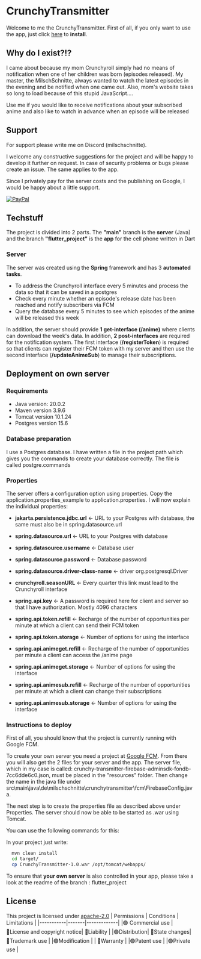 
# CrunchyTransmitter 
Welcome to me the CrunchyTransmitter.
First of all, if you only want to use the app, just click [here](https://play.google.com/store/games?hl=en) to **install**. 

## Why do I exist?!?
I came about because my mom Crunchyroll simply had no means of notification when one of her children was born (episodes released). My master, the MilschSchnitte, always wanted to watch the latest episodes in the evening and be notified when one came out. Also, mom's website takes so long to load because of this stupid JavaScript.... 

Use me if you would like to receive notifications about your subscribed anime and also like to watch in advance when an episode will be released



## Support

For support please write me on Discord (milschschnitte).

I welcome any constructive suggestions for the project and will be happy to develop it further on request. In case of security problems or bugs please create an issue. The same applies to the app.

Since I privately pay for the server costs and the publishing on Google, I would be happy about a little support.

[![PayPal](https://upload.wikimedia.org/wikipedia/commons/thumb/b/b5/PayPal.svg/2560px-PayPal.svg.png)](https://www.paypal.com/paypalme/JoshuaSchlesiger?country.x=DE&locale.x=de_DE)



## Techstuff

The project is divided into 2 parts. The **"main"** branch is the **server** (Java) and the branch **"flutter_project"** is the **app** for the cell phone written in Dart

### Server

The server was created using the **Spring** framework and has 3 **automated tasks**.
* To address the Crunchyroll interface every 5 minutes and process the data so that it can be saved in a postgres
* Check every minute whether an episode's release date has been reached and notify subscribers via FCM
* Query the database every 5 minutes to see which episodes of the anime will be released this week

In addition, the server should provide **1 get-interface (/anime)** where clients can download the week's data.
In addition, **2 post-interfaces** are required for the notification system. The first interface (**/registerToken**) is required so that clients can register their FCM token with my server and then use the second interface (**/updateAnimeSub**) to manage their subscriptions. 


## Deployment on own server

### Requirements
* Java version: 20.0.2
* Maven version 3.9.6
* Tomcat version 10.1.24
* Postgres version 15.6

### Database preparation 

I use a Postgres database. I have written a file in the project path which gives you the commands to create your database correctly. The file is called postgre.commands

### Properties

The server offers a configuration option using properties. Copy the application.properties_example to application.properties. I will now explain the individual properties:

* **jakarta.persistence.jdbc.url** <- URL to your Postgres with database, the same must also be in spring.datasource.url
    
* **spring.datasource.url** <- URL to your Postgres with database
* **spring.datasource.username** <- Database user
* **spring.datasource.password** <- Database password
* **spring.datasource.driver-class-name** <- driver org.postgresql.Driver

* **crunchyroll.seasonURL** <- Every quarter this link must lead to the Crunchyroll interface
* **spring.api.key** <- A password is required here for client and server so that I have authorization. Mostly 4096 characters

* **spring.api.token.refill** <- Recharge of the number of opportunities per minute at which a client can send their FCM token
* **spring.api.token.storage** <- Number of options for using the interface

* **spring.api.animeget.refill** <- Recharge of the number of opportunities per minute a client can access the /anime page
* **spring.api.animeget.storage** <- Number of options for using the interface

* **spring.api.animesub.refill** <- Recharge of the number of opportunities per minute at which a client can change their subscriptions
* **spring.api.animesub.storage** <- Number of options for using the interface

### Instructions to deploy

First of all, you should know that the project is currently running with Google FCM. 

To create your own server you need a project at [Google FCM](https://firebase.google.com/). From there you will also get the 2 files for your server and the app. The server file, which in my case is called: crunchy-transmitter-firebase-adminsdk-fondb-7cc6dde6c0.json, must be placed in the "resources" folder. Then change the name in the java file under src\main\java\de\milschschnitte\crunchytransmitter\fcm\FirebaseConfig.java.

The next step is to create the properties file as described above under Properties. The server should now be able to be started as .war using Tomcat.

You can use the following commands for this:

In your project just write:

```bash
  mvn clean install
  cd target/
  cp CrunchyTransmitter-1.0.war /opt/tomcat/webapps/
```

To ensure that **your own server** is also controlled in your app, please take a look at the readme of the branch : flutter_project
## License

This project is licensed under [apache-2.0](https://choosealicense.com/licenses/apache-2.0/)
| Permissions      | Conditions | Limitations       |
|-----------|-------|-------------|
 |🟢 Commercial use | 🔵License and copyright notice|  🔴Liability |
 |🟢Distribution| 🔵State changes| 🔴Trademark use |
 |🟢Modification | | 🔴Warranty |
 |🟢Patent use | 
 |🟢Private use |


